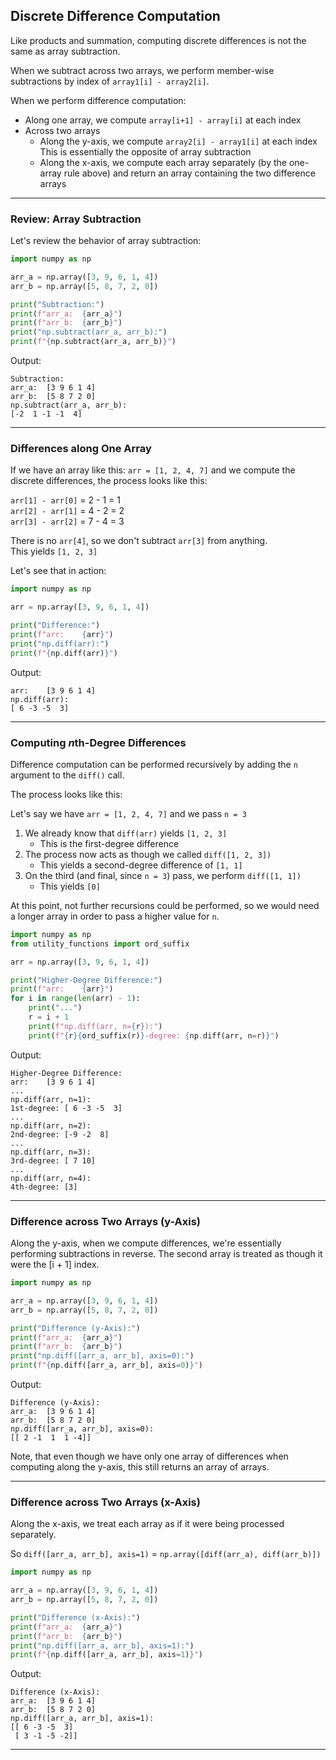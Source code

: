 ## Discrete Difference Computation

Like products and summation, computing discrete differences is not the 
same as array subtraction.

When we subtract across two arrays, we perform member-wise subtractions by
index of `array1[i] - array2[i]`.

When we perform difference computation:

* Along one array, we compute `array[i+1] - array[i]` at each index
* Across two arrays
    * Along the y-axis, we compute `array2[i] - array1[i]` at each index  
      This is essentially the opposite of array subtraction
    * Along the x-axis, we compute each array separately (by the one-array
      rule above) and return an array containing the two difference arrays

---

### Review: Array Subtraction

Let's review the behavior of array subtraction:

```python
import numpy as np

arr_a = np.array([3, 9, 6, 1, 4])
arr_b = np.array([5, 8, 7, 2, 0])

print("Subtraction:")
print(f"arr_a:  {arr_a}")
print(f"arr_b:  {arr_b}")
print("np.subtract(arr_a, arr_b):")
print(f"{np.subtract(arr_a, arr_b)}")
```

Output:

```
Subtraction:
arr_a:  [3 9 6 1 4]
arr_b:  [5 8 7 2 0]
np.subtract(arr_a, arr_b):
[-2  1 -1 -1  4]
```

---

### Differences along One Array

If we have an array like this: `arr = [1, 2, 4, 7]` and we compute the discrete
differences, the process looks like this:

`arr[1] - arr[0]` = 2 - 1 = 1  
`arr[2] - arr[1]` = 4 - 2 = 2  
`arr[3] - arr[2]` = 7 - 4 = 3

There is no `arr[4]`, so we don't subtract `arr[3]` from anything.  
This yields `[1, 2, 3]`

Let's see that in action:

```python
import numpy as np

arr = np.array([3, 9, 6, 1, 4])

print("Difference:")
print(f"arr:    {arr}")
print("np.diff(arr):")
print(f"{np.diff(arr)}")
```

Output:

```
arr:    [3 9 6 1 4]
np.diff(arr):
[ 6 -3 -5  3]
```

---

### Computing *n*th-Degree Differences

Difference computation can be performed recursively by adding the `n` 
argument to the `diff()` call.

The process looks like this:

Let's say we have `arr = [1, 2, 4, 7]` and we pass `n = 3`

1. We already know that `diff(arr)` yields `[1, 2, 3]`
    * This is the first-degree difference
2. The process now acts as though we called `diff([1, 2, 3])`
    * This yields a second-degree difference of `[1, 1]`
3. On the third (and final, since `n = 3`) pass, we perform `diff([1, 1])`
    * This yields `[0]`

At this point, not further recursions could be performed, so we would need
a longer array in order to pass a higher value for `n`.

```python
import numpy as np
from utility_functions import ord_suffix

arr = np.array([3, 9, 6, 1, 4])

print("Higher-Degree Difference:")
print(f"arr:    {arr}")
for i in range(len(arr) - 1):
    print("...")
    r = i + 1
    print(f"np.diff(arr, n={r}):")
    print(f"{r}{ord_suffix(r)}-degree: {np.diff(arr, n=r)}")
```

Output:

```
Higher-Degree Difference:
arr:    [3 9 6 1 4]
...
np.diff(arr, n=1):
1st-degree: [ 6 -3 -5  3]
...
np.diff(arr, n=2):
2nd-degree: [-9 -2  8]
...
np.diff(arr, n=3):
3rd-degree: [ 7 10]
...
np.diff(arr, n=4):
4th-degree: [3]
```

---

### Difference across Two Arrays (y-Axis)

Along the y-axis, when we compute differences, we're essentially performing
subtractions in reverse. The second array is treated as though it were the
[i + 1] index.

```python
import numpy as np

arr_a = np.array([3, 9, 6, 1, 4])
arr_b = np.array([5, 8, 7, 2, 0])

print("Difference (y-Axis):")
print(f"arr_a:  {arr_a}")
print(f"arr_b:  {arr_b}")
print("np.diff([arr_a, arr_b], axis=0):")
print(f"{np.diff([arr_a, arr_b], axis=0)}")
```

Output:

```
Difference (y-Axis):
arr_a:  [3 9 6 1 4]
arr_b:  [5 8 7 2 0]
np.diff([arr_a, arr_b], axis=0):
[[ 2 -1  1  1 -4]]
```

Note, that even though we have only one array of differences when 
computing along the y-axis, this still returns an array of arrays.

---

### Difference across Two Arrays (x-Axis)

Along the x-axis, we treat each array as if it were being processed
separately.

So `diff([arr_a, arr_b], axis=1)` = `np.array([diff(arr_a), diff(arr_b)])`

```python
import numpy as np

arr_a = np.array([3, 9, 6, 1, 4])
arr_b = np.array([5, 8, 7, 2, 0])

print("Difference (x-Axis):")
print(f"arr_a:  {arr_a}")
print(f"arr_b:  {arr_b}")
print("np.diff([arr_a, arr_b], axis=1):")
print(f"{np.diff([arr_a, arr_b], axis=1)}")
```

Output:

```
Difference (x-Axis):
arr_a:  [3 9 6 1 4]
arr_b:  [5 8 7 2 0]
np.diff([arr_a, arr_b], axis=1):
[[ 6 -3 -5  3]
 [ 3 -1 -5 -2]]
```

---

